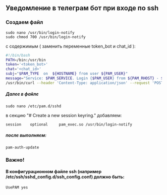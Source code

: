 ## Уведомление в телеграм бот при входе по ssh

### Создаем файл 
```
sudo nano /usr/bin/login-notify
sudo chmod 700 /usr/bin/login-notify 
```
с содержимым ( заменить переменные token_bot и chat_id ):

```bash
#!/bin/bash
PATH=/bin:/usr/bin
token='<token_bot>'
chat='<chat_id>'
subj="$PAM_TYPE  on  ${HOSTNAME} from user ${PAM_USER}"
message="Service: $PAM_SERVICE. Login {$PAM_USER} from ${PAM_RHOST} - $(date)"
/usr/bin/curl --header 'Content-Type: application/json' --request 'POST' --data "{\"chat_id\":\"${chat}\",\"text\":\"${subj}\n${message}\"}" "https://api.telegram.org/bot${token}/sendMessage"
```

##### Далее в файле 
```
sudo nano /etc/pam.d/sshd
```
в секцию  "# Create a new session keyring." добавляем:
```
session    optional     pam_exec.so /usr/bin/login-notify
```

##### после выполняем:
```
pam-auth-update
```

### Важно!
#### В конфигурационном файле ssh (например /etc/ssh/sshd_config.d/ssh_config.conf) должно быть:
``` 
UsePAM yes
```
